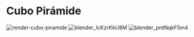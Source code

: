 # Cubo Pirámide

![render-cubo-piramide](https://github.com/luisrico5562/Simulacion-por-computadora-Luis-Rico/assets/127691671/51fc1556-c13b-4c45-abdb-03c5453c7943)
![blender_lcKzrKkU8M](https://github.com/luisrico5562/Simulacion-por-computadora-Luis-Rico/assets/127691671/a0d02030-ef36-4b02-8e93-d58af14fa8df)
![blender_pntNqkF5m4](https://github.com/luisrico5562/Simulacion-por-computadora-Luis-Rico/assets/127691671/c0311a93-e822-49a5-9db5-438a0f3b0a34)
